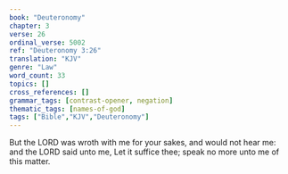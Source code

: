 ```yaml
---
book: "Deuteronomy"
chapter: 3
verse: 26
ordinal_verse: 5002
ref: "Deuteronomy 3:26"
translation: "KJV"
genre: "Law"
word_count: 33
topics: []
cross_references: []
grammar_tags: [contrast-opener, negation]
thematic_tags: [names-of-god]
tags: ["Bible","KJV","Deuteronomy"]
---
```

But the LORD was wroth with me for your sakes, and would not hear me: and the LORD said unto me, Let it suffice thee; speak no more unto me of this matter.
